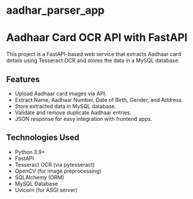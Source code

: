 # aadhar_parser_app

# Aadhaar Card OCR API with FastAPI

This project is a FastAPI-based web service that extracts Aadhaar card details using Tesseract OCR and stores the data in a MySQL database.

## Features

- Upload Aadhaar card images via API.
- Extract Name, Aadhaar Number, Date of Birth, Gender, and Address.
- Store extracted data in MySQL database.
- Validate and remove duplicate Aadhaar entries.
- JSON response for easy integration with frontend apps.

## Technologies Used

- Python 3.9+
- FastAPI
- Tesseract OCR (via pytesseract)
- OpenCV (for image preprocessing)
- SQLAlchemy (ORM)
- MySQL Database
- Uvicorn (for ASGI server)
